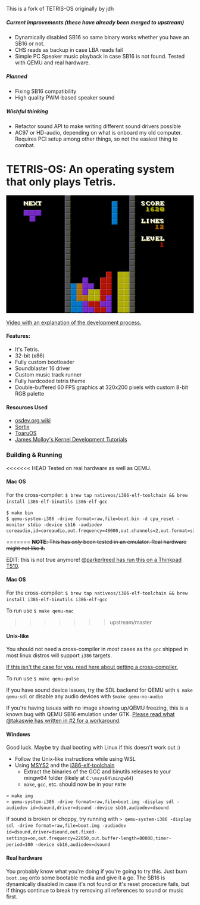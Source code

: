 This is a fork of TETRIS-OS originally by jdh

##### Current improvements (these have already been merged to upstream)
- Dynamically disabled SB16 so same binary works whether you have an SB16 or not.
- CHS reads as backup in case LBA reads fail
- Simple PC Speaker music playback in case SB16 is not found. Tested with QEMU and real hardware.
##### Planned
- Fixing SB16 compatibility
- High quality PWM-based speaker sound
##### Wishful thinking
- Refactor sound API to make writing different sound drivers possible
- AC97 or HD-audio, depending on what is onboard my old computer. Requires PCI setup among other things, so not the easiest thing to combat.

# TETRIS-OS: An operating system that only plays Tetris.

![screenshot](images/0.png)

[Video with an explanation of the development process.](https://www.youtube.com/watch?v=FaILnmUYS_U)

#### Features:
- It's Tetris.
- 32-bit (x86)
- Fully custom bootloader
- Soundblaster 16 driver
- Custom music track runner
- Fully hardcoded tetris theme
- Double-buffered 60 FPS graphics at 320x200 pixels with custom 8-bit RGB palette

#### Resources Used
- [osdev.org wiki](https://wiki.osdev.org/Main_Page)
- [Sortix](https://sortix.org)
- [ToaruOS](https://toaruos.org)
- [James Molloy's Kernel Development Tutorials](http://www.jamesmolloy.co.uk/tutorial_html/)

### Building & Running
<<<<<<< HEAD
Tested on real hardware as well as QEMU.

#### Mac OS
For the cross-compiler: `$ brew tap nativeos/i386-elf-toolchain && brew install i386-elf-binutils i386-elf-gcc`
```
$ make bin
$ qemu-system-i386 -drive format=raw,file=boot.bin -d cpu_reset -monitor stdio -device sb16 -audiodev coreaudio,id=coreaudio,out.frequency=48000,out.channels=2,out.format=s32
```
=======
~~**NOTE**: This has *only* been tested in an emulator. Real hardware might not like it.~~

 EDIT: this is not true anymore! [@parkerlreed has run this on a Thinkpad T510](https://github.com/jdah/tetris-os/issues/5#issuecomment-824507979).

#### Mac OS
For the cross-compiler: `$ brew tap nativeos/i386-elf-toolchain && brew install i386-elf-binutils i386-elf-gcc`

To run use `$ make qemu-mac`
>>>>>>> upstream/master

#### Unix-like
You should not need a cross-compiler in *most* cases as the `gcc` shipped in most linux distros will support `i386` targets.

[If this isn't the case for you, read here about getting a cross-compiler.](https://wiki.osdev.org/GCC_Cross-Compiler)

To run use `$ make qemu-pulse`

If you have sound device issues, try the SDL backend for QEMU with `$ make qemu-sdl` or disable any audio devices with `$make qemu-no-audio`

If you're having issues with no image showing up/QEMU freezing, this is a known bug with QEMU SB16 emulation under GTK. [Please read what @takaswie has written in #2 for a workaround](https://github.com/jdah/tetris-os/issues/2#issuecomment-824773889).

#### Windows

Good luck. Maybe try dual booting with Linux if this doesn't work out :)

- Follow the Unix-like instructions while using WSL 
- Using  [MSYS2](https://www.msys2.org/) and the [i386-elf-toolchain](https://github.com/nativeos/i386-elf-toolchain/releases)
  - Extract the binaries of the GCC and binutils releases to your mingw64 folder (likely at `C:\msys64\mingw64`)
  - `make`, `gcc`, etc. should now be in your `PATH`

```
> make img
> qemu-system-i386 -drive format=raw,file=boot.img -display sdl -audiodev id=dsound,driver=dsound -device sb16,audiodev=dsound
```

If sound is broken or choppy, try running with  `> qemu-system-i386 -display sdl -drive format=raw,file=boot.img -audiodev id=dsound,driver=dsound,out.fixed-settings=on,out.frequency=22050,out.buffer-length=80000,timer-period=100 -device sb16,audiodev=dsound`

#### Real hardware
You probably know what you're doing if you're going to try this. Just burn `boot.img` onto some bootable media and give it a go. The SB16 is dynamically disabled in case it's not found or it's reset procedure fails, but if things continue to break try removing all references to sound or music first.

